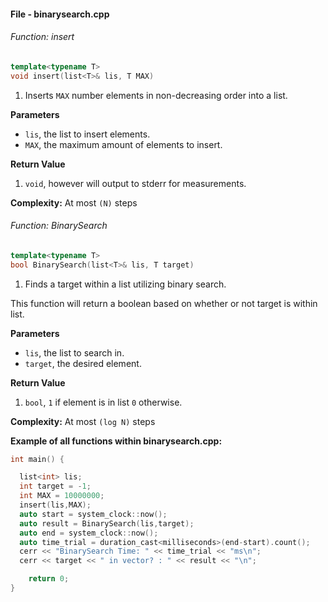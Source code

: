 #### File - binarysearch.cpp


###### Function: insert
```cpp
template<typename T>
void insert(list<T>& lis, T MAX)
```
1) Inserts `MAX` number elements in non-decreasing order into a list.

**Parameters**
- `lis`, the list to insert elements.
- `MAX`, the maximum amount of elements to insert.

**Return Value**

1) `void`, however will output to stderr for measurements.

**Complexity:** At most `(N)` steps

###### Function: BinarySearch
```cpp
template<typename T>
bool BinarySearch(list<T>& lis, T target)
```
1) Finds a target within a list utilizing binary search.

This function will return a boolean based on whether or not target is within list.

**Parameters**
- `lis`, the list to search in.
- `target`, the desired element.

**Return Value**

1) `bool`, `1` if element is in list `0` otherwise.

**Complexity:** At most `(log N)` steps


**Example of all functions within binarysearch.cpp:**
```cpp
int main() {

  list<int> lis;
  int target = -1;
  int MAX = 10000000;
  insert(lis,MAX);
  auto start = system_clock::now();
  auto result = BinarySearch(lis,target);
  auto end = system_clock::now();
  auto time_trial = duration_cast<milliseconds>(end-start).count();
  cerr << "BinarySearch Time: " << time_trial << "ms\n";
  cerr << target << " in vector? : " << result << "\n";

	return 0;
}

```
